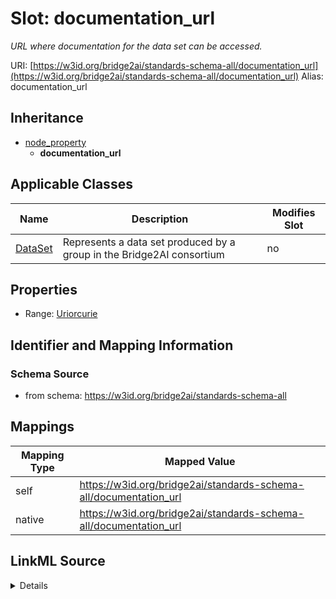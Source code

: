 

# Slot: documentation_url 


_URL where documentation for the data set can be accessed._





URI: [https://w3id.org/bridge2ai/standards-schema-all/documentation_url](https://w3id.org/bridge2ai/standards-schema-all/documentation_url)
Alias: documentation_url


## Inheritance

* [node_property](node_property.md)
    * **documentation_url**






## Applicable Classes

| Name | Description | Modifies Slot |
| --- | --- | --- |
| [DataSet](DataSet.md) | Represents a data set produced by a group in the Bridge2AI consortium |  no  |







## Properties

* Range: [Uriorcurie](Uriorcurie.md)





## Identifier and Mapping Information







### Schema Source


* from schema: https://w3id.org/bridge2ai/standards-schema-all




## Mappings

| Mapping Type | Mapped Value |
| ---  | ---  |
| self | https://w3id.org/bridge2ai/standards-schema-all/documentation_url |
| native | https://w3id.org/bridge2ai/standards-schema-all/documentation_url |




## LinkML Source

<details>
```yaml
name: documentation_url
description: URL where documentation for the data set can be accessed.
from_schema: https://w3id.org/bridge2ai/standards-schema-all
rank: 1000
is_a: node_property
domain: DataSet
alias: documentation_url
domain_of:
- DataSet
range: uriorcurie

```
</details>